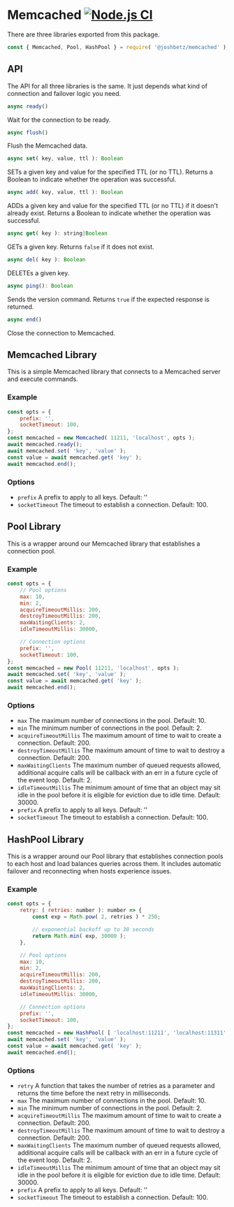 # Memcached [![Node.js CI](https://github.com/joshbetz/node-memcached/actions/workflows/node.js.yml/badge.svg)](https://github.com/joshbetz/node-memcached/actions/workflows/node.js.yml)

There are three libraries exported from this package.

```javascript
const { Memcached, Pool, HashPool } = require( '@joshbetz/memcached' );
```

## API

The API for all three libraries is the same. It just depends what kind of connection and failover logic you need.

```javascript
async ready()
```

Wait for the connection to be ready.

```javascript
async flush()
```

Flush the Memcached data.

```javascript
async set( key, value, ttl ): Boolean
```

SETs a given key and value for the specified TTL (or no TTL). Returns a Boolean to indicate whether the operation was successful.

```javascript
async add( key, value, ttl ): Boolean
```

ADDs a given key and value for the specified TTL (or no TTL) if it doesn't already exist. Returns a Boolean to indicate whether the operation was successful.

```javascript
async get( key ): string|Boolean
```

GETs a given key. Returns `false` if it does not exist.

```javascript
async del( key ): Boolean
```

DELETEs a given key.

```javascript
async ping(): Boolean
```

Sends the version command. Returns `true` if the expected response is returned.

```javascript
async end()
```

Close the connection to Memcached.

## Memcached Library

This is a simple Memcached library that connects to a Memcached server and execute commands.

### Example

```javascript
const opts = {
    prefix: '',
    socketTimeout: 100,
};
const memcached = new Memcached( 11211, 'localhost', opts );
await memcached.ready();
await memcached.set( 'key', 'value' );
const value = await memcached.get( 'key' );
await memcached.end();
```

### Options

* `prefix` A prefix to apply to all keys. Default: ''
* `socketTimeout` The timeout to establish a connection. Default: 100.

## Pool Library

This is a wrapper around our Memcached library that establishes a connection pool.

### Example

```javascript
const opts = {
    // Pool options
    max: 10,
    min: 2,
    acquireTimeoutMillis: 200,
    destroyTimeoutMillis: 200,
    maxWaitingClients: 2,
    idleTimeoutMillis: 30000,

    // Connection options
    prefix: '',
    socketTimeout: 100,
};
const memcached = new Pool( 11211, 'localhost', opts );
await memcached.set( 'key', 'value' );
const value = await memcached.get( 'key' );
await memcached.end();
```

### Options

* `max` The maximum number of connections in the pool. Default: 10.
* `min` The minimum number of connections in the pool. Default: 2.
* `acquireTimeoutMillis` The maximum amount of time to wait to create a connection. Default: 200.
* `destroyTimeoutMillis` The maximum amount of time to wait to destroy a connection. Default: 200.
* `maxWaitingClients` The maximum number of queued requests allowed, additional acquire calls will be callback with an err in a future cycle of the event loop. Default: 2.
* `idleTimeoutMillis` The minimum amount of time that an object may sit idle in the pool before it is eligible for eviction due to idle time. Default: 30000.
* `prefix` A prefix to apply to all keys. Default: ''
* `socketTimeout` The timeout to establish a connection. Default: 100.

## HashPool Library

This is a wrapper around our Pool library that establishes connection pools to each host and load balances queries across them. It includes automatic failover and reconnecting when hosts experience issues.

### Example

```javascript
const opts = {
    retry: ( retries: number ): number => {
        const exp = Math.pow( 2, retries ) * 250;

        // exponential backoff up to 30 seconds
        return Math.min( exp, 30000 );
    },

    // Pool options
    max: 10,
    min: 2,
    acquireTimeoutMillis: 200,
    destroyTimeoutMillis: 200,
    maxWaitingClients: 2,
    idleTimeoutMillis: 30000,

    // Connection options
    prefix: '',
    socketTimeout: 100,
};
const memcached = new HashPool( [ 'localhost:11211', 'localhost:11311' ], opts );
await memcached.set( 'key', 'value' );
const value = await memcached.get( 'key' );
await memcached.end();
```

### Options

* `retry` A function that takes the number of retries as a parameter and returns the time before the next retry in milliseconds.
* `max` The maximum number of connections in the pool. Default: 10.
* `min` The minimum number of connections in the pool. Default: 2.
* `acquireTimeoutMillis` The maximum amount of time to wait to create a connection. Default: 200.
* `destroyTimeoutMillis` The maximum amount of time to wait to destroy a connection. Default: 200.
* `maxWaitingClients` The maximum number of queued requests allowed, additional acquire calls will be callback with an err in a future cycle of the event loop. Default: 2.
* `idleTimeoutMillis` The minimum amount of time that an object may sit idle in the pool before it is eligible for eviction due to idle time. Default: 30000.
* `prefix` A prefix to apply to all keys. Default: ''
* `socketTimeout` The timeout to establish a connection. Default: 100.
